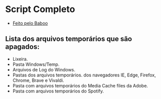 # Script Completo 

- [Feito pelo Baboo](https://www.baboo.com.br/windows-10/conteudo-essencial-windows/script-que-substitui-o-ccleaner/)

## Lista dos arquivos temporários que são apagados:

- Lixeira.
- Pasta Windows/Temp.
- Arquivos de Log do Windows.
- Pastas dos arquivos temporários. dos navegadores IE, Edge, Firefox, Chrome, Brave e Vivaldi.
- Pasta com arquivos temporários do Media Cache files da Adobe.
- Pasta com arquivos temporários do Spotify.